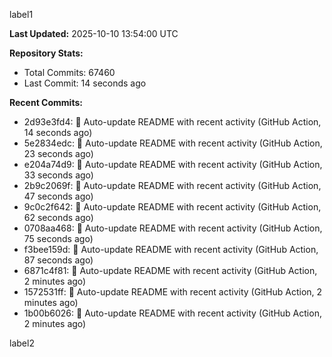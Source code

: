 
label1 
<!-- ACTIVITY_START -->
**Last Updated:** 2025-10-10 13:54:00 UTC

**Repository Stats:**
- Total Commits: 67460
- Last Commit: 14 seconds ago

**Recent Commits:**
- 2d93e3fd4: 🤖 Auto-update README with recent activity (GitHub Action, 14 seconds ago)
- 5e2834edc: 🤖 Auto-update README with recent activity (GitHub Action, 23 seconds ago)
- e204a74d9: 🤖 Auto-update README with recent activity (GitHub Action, 33 seconds ago)
- 2b9c2069f: 🤖 Auto-update README with recent activity (GitHub Action, 47 seconds ago)
- 9c0c2f642: 🤖 Auto-update README with recent activity (GitHub Action, 62 seconds ago)
- 0708aa468: 🤖 Auto-update README with recent activity (GitHub Action, 75 seconds ago)
- f3bee159d: 🤖 Auto-update README with recent activity (GitHub Action, 87 seconds ago)
- 6871c4f81: 🤖 Auto-update README with recent activity (GitHub Action, 2 minutes ago)
- 1572531ff: 🤖 Auto-update README with recent activity (GitHub Action, 2 minutes ago)
- 1b00b6026: 🤖 Auto-update README with recent activity (GitHub Action, 2 minutes ago)
<!-- ACTIVITY_END -->

label2
